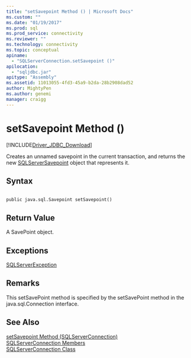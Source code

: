 ```yaml
---
title: "setSavepoint Method () | Microsoft Docs"
ms.custom: ""
ms.date: "01/19/2017"
ms.prod: sql
ms.prod_service: connectivity
ms.reviewer: ""
ms.technology: connectivity
ms.topic: conceptual
apiname: 
  - "SQLServerConnection.setSavepoint ()"
apilocation: 
  - "sqljdbc.jar"
apitype: "Assembly"
ms.assetid: 11013055-4fd3-45a9-b2da-28b2908dad52
author: MightyPen
ms.author: genemi
manager: craigg
---
```

# setSavepoint Method ()
[!INCLUDE[Driver_JDBC_Download](../../../includes/driver_jdbc_download.md)]

  Creates an unnamed savepoint in the current transaction, and returns the new [SQLServerSavepoint](../../../connect/jdbc/reference/sqlserversavepoint-class.md) object that represents it.  
  
## Syntax  
  
```  
  
public java.sql.Savepoint setSavepoint()  
```  
  
## Return Value  
 A SavePoint object.  
  
## Exceptions  
 [SQLServerException](../../../connect/jdbc/reference/sqlserverexception-class.md)  
  
## Remarks  
 This setSavePoint method is specified by the setSavePoint method in the java.sql.Connection interface.  
  
## See Also  
 [setSavepoint Method &#40;SQLServerConnection&#41;](../../../connect/jdbc/reference/setsavepoint-method-sqlserverconnection.md)   
 [SQLServerConnection Members](../../../connect/jdbc/reference/sqlserverconnection-members.md)   
 [SQLServerConnection Class](../../../connect/jdbc/reference/sqlserverconnection-class.md)  
  
  
